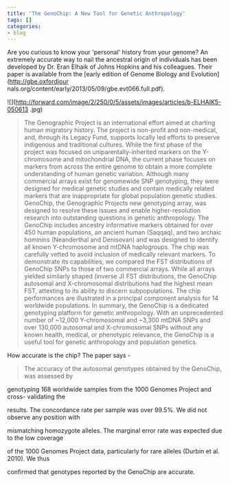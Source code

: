 ```yaml
---
title: 'The GenoChip: A New Tool for Genetic Anthropology'
tags: []
categories:
- blog
---
```

Are you curious to know your 'personal' history from your genome? An extremely
accurate way to nail the ancestral origin of individuals has been developed by
Dr. Eran Elhaik of Johns Hopkins and his colleagues. Their paper is available
from the [early edition of Genome Biology and Evolution](http://gbe.oxfordjour
nals.org/content/early/2013/05/09/gbe.evt066.full.pdf).
<!--more-->

![](http://forward.com/image/2/250/0/5/assets/images/articles/b-ELHAIK5-050613
.jpg)

> The Genographic Project is an international effort aimed at charting human
migratory history. The project is non-profit and non-medical, and, through its
Legacy Fund, supports locally led efforts to preserve indigenous and
traditional cultures. While the first phase of the project was focused on
uniparentally-inherited markers on the Y-chromosome and mitochondrial DNA, the
current phase focuses on markers from across the entire genome to obtain a
more complete understanding of human genetic variation. Although many
commercial arrays exist for genomewide SNP genotyping, they were designed for
medical genetic studies and contain medically related markers that are
inappropriate for global population genetic studies. GenoChip, the Genographic
Projects new genotyping array, was designed to resolve these issues and enable
higher-resolution research into outstanding questions in genetic anthropology.
The GenoChip includes ancestry informative markers obtained for over 450 human
populations, an ancient human (Saqqaq), and two archaic hominins (Neanderthal
and Denisovan) and was designed to identify all known Y-chromosome and mtDNA
haplogroups. The chip was carefully vetted to avoid inclusion of medically
relevant markers. To demonstrate its capabilities, we compared the FST
distributions of GenoChip SNPs to those of two commercial arrays. While all
arrays yielded similarly shaped (inverse J) FST distributions, the GenoChip
autosomal and X-chromosomal distributions had the highest mean FST, attesting
to its ability to discern subpopulations. The chip performances are
illustrated in a principal component analysis for 14 worldwide populations. In
summary, the GenoChip is a dedicated genotyping platform for genetic
anthropology. With an unprecedented number of ~12,000 Y-chromosomal and ~3,300
mtDNA SNPs and over 130,000 autosomal and X-chromosomal SNPs without any known
health, medical, or phenotypic relevance, the GenoChip is a useful tool for
genetic anthropology and population genetics.

How accurate is the chip? The paper says -

> The accuracy of the autosomal genotypes obtained by the GenoChip, was
assessed by

genotyping 168 worldwide samples from the 1000 Genomes Project and cross-
validating the

results. The concordance rate per sample was over 99.5%. We did not observe
any position with

mismatching homozygote alleles. The marginal error rate was expected due to
the low coverage

of the 1000 Genomes Project data, particularly for rare alleles (Durbin et al.
2010). We thus

confirmed that genotypes reported by the GenoChip are accurate.

